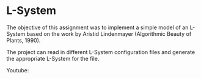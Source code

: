 L-System
========

The objective of this assignment was to implement a simple model of an L-System based on the work by Aristid Lindenmayer
(Algorithmic Beauty of Plants, 1990).

The project can read in different L-System configuration files and generate the appropriate L-System for the file.

Youtube: